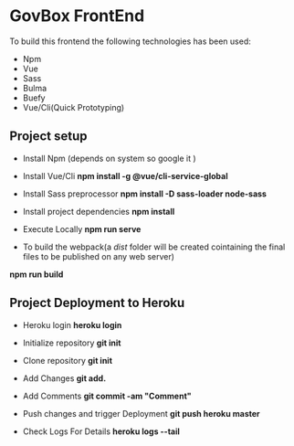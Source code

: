 # GovBox FrontEnd

To build this frontend the following technologies has been used:

- Npm
- Vue
- Sass
- Bulma
- Buefy
- Vue/Cli(Quick Prototyping)

## Project setup

- Install Npm  (depends on system so google it )

- Install Vue/Cli
__npm install -g @vue/cli-service-global__

- Install Sass preprocessor
__npm install -D sass-loader node-sass__

- Install project dependencies
__npm install__

- Execute Locally
__npm run serve__

- To build the webpack(a _dist_ folder will be created cointaining the final files to be published on any web server)

__npm run build__


## Project Deployment to Heroku

- Heroku login
__heroku login__

- Initialize repository
__git init__

- Clone repository
__git init__

- Add Changes
__git add.__
- Add Comments
__git commit -am "Comment"__

- Push changes and trigger Deployment
__git push heroku master__
- Check Logs For Details
__heroku logs --tail__